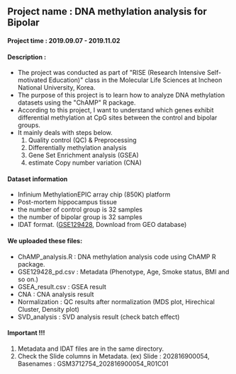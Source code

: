 ## Project name : DNA methylation analysis for Bipolar

#### Project time : 2019.09.07 - 2019.11.02

#### Description :
* The project was conducted as part of "RISE (Research Intensive Self-motivated Education)" class in the Molecular Life Sciences at Incheon National University, Korea.
* The purpose of this project is to learn how to analyze DNA methylation datasets using the "ChAMP" R package.
* According to this project, I want to understand which genes exhibit differential methylation at CpG sites between the control and bipolar groups.
* It mainly deals with steps below.
  1. Quality control (QC) & Preprocessing
  2. Differentially methylation analysis
  3. Gene Set Enrichment analysis (GSEA)
  4. estimate Copy number variation (CNA)

#### Dataset information
* Infinium MethylationEPIC array chip (850K) platform
* Post-mortem hippocampus tissue
* the number of control group is 32 samples
* the number of bipolar group is 32 samples
* IDAT format. ([GSE129428](https://www.ncbi.nlm.nih.gov/geo/query/acc.cgi?acc=GSE129428), Download from GEO database)

#### We uploaded these files:
* ChAMP_analysis.R : DNA methylation analysis code using ChAMP R package.
* GSE129428_pd.csv : Metadata (Phenotype, Age, Smoke status, BMI and so on.)
* GSEA_result.csv : GSEA result
* CNA : CNA analysis result
* Normalization : QC results after normalization (MDS plot, Hirechical Cluster, Density plot)
* SVD_analysis : SVD analysis result (check batch effect)

#### Important !!!
1. Metadata and IDAT files are in the same directory.
2. Check the Slide columns in Metadata. 
(ex) Slide : 202816900054, Basenames : GSM3712754_202816900054_R01C01
